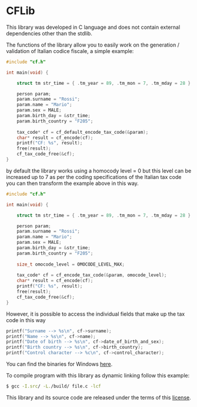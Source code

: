 CFLib
=====
This library was developed in C language and does not contain external dependencies other than the stdlib.

The functions of the library allow you to easily work on the generation / validation of Italian codice fiscale, a simple example: 

```c
#include "cf.h"

int main(void) {

	struct tm str_time = { .tm_year = 89, .tm_mon = 7, .tm_mday = 28 };

	person param;
	param.surname = "Rossi";
	param.name = "Mario";
	param.sex = MALE;
	param.birth_day = &str_time;
	param.birth_country = "F205";
	
	tax_code* cf = cf_default_encode_tax_code(&param);
	char* result = cf_encode(cf);
	printf("CF: %s", result);
	free(result);
	cf_tax_code_free(&cf);
}
```

by default the library works using a homocody level = 0 but this level can be increased up to 7
as per the coding specifications of the Italian tax code you can then transform the example above in this way.

```c
#include "cf.h"

int main(void) {

	struct tm str_time = { .tm_year = 89, .tm_mon = 7, .tm_mday = 28 };

	person param;
	param.surname = "Rossi";
	param.name = "Mario";
	param.sex = MALE;
	param.birth_day = &str_time;
	param.birth_country = "F205";
	
	size_t omocode_level = OMOCODE_LEVEL_MAX;
	
	tax_code* cf = cf_encode_tax_code(&param, omocode_level);
	char* result = cf_encode(cf);
	printf("CF: %s", result);
	free(result);
	cf_tax_code_free(&cf);
}
```

However, it is possible to access the individual fields that make up the tax code in this way 

```c
printf("Surname --> %s\n", cf->surname);
printf("Name --> %s\n", cf->name);
printf("Date of birth --> %s\n", cf->date_of_birth_and_sex);
printf("Birth country --> %s\n", cf->birth_country);
printf("Control character --> %c\n", cf->control_character);
```

You can find the binaries for Windows [here](https://github.com/marcoM32/cflib/releases).

To compile program with this library as dynamic linking follow this example: 

```sh
$ gcc -I.src/ -L./build/ file.c -lcf
```

This library and its source code are released under the terms of this [license](https://github.com/marcoM32/cflib/blob/master/LICENSE).
